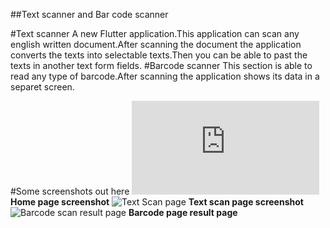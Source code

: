 ##Text scanner and Bar code scanner

#Text scanner
A new Flutter application.This application can scan any english written document.After scanning the document the application converts the texts into selectable texts.Then you can be able to past the texts in another text form fields.
#Barcode scanner
This section is able to read any type of barcode.After scanning the application shows its data in a separet screen.

#Some screenshots out here
![Home Page](https://l.facebook.com/l.php?u=https%3A%2F%2Fdrive.google.com%2Ffile%2Fd%2F1D_niSR_l4_n2pcXe4TmFQKaVal9bq6oa%2Fview%3Fusp%3Ddrivesdk%26fbclid%3DIwAR3-d9bvIunC_zY9xiCuAktljPWlnubDv5WtXY1PQmV2Zs1F8P18gDIMpTQ&h=AT32FsbeLlyl9s6iZ9fNKp29Rrzuy2z8TFL3d0axcBlhLarb9E4t_r7AWkTDovMNbVe9B0q4WgQYoHZDGxo1N_6IDZ176TAZexPku3buNekqymy5E1txE-zq1TFkmd8y3jvCfw)
**Home page screenshot**
![Text Scan page](https://drive.google.com/file/d/1D__XWmwSuBFG_japBP-dU95U0uhNrzFa/view?usp=sharing)
**Text scan page screenshot**
![Barcode scan result page](https://drive.google.com/file/d/1DS9R_-Sy_Je_2npY-TskclMl-1HY4nvV/view?usp=sharing)
**Barcode page result page**
